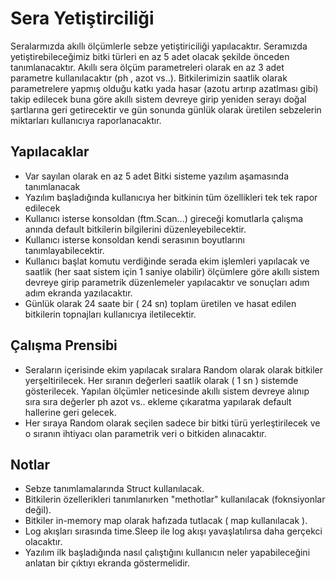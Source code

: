# Sera Yetiştirciliği

Seralarmızda akıllı ölçümlerle sebze yetiştiriciliği yapılacaktır. Seramızda yetiştirebileceğimiz bitki türleri en az 5 adet olacak şekilde önceden tanımlanacaktır. Akıllı sera ölçüm parametreleri olarak en az 3 adet parametre kullanılacaktır (ph , azot vs..). Bitkilerimizin saatlik olarak parametrelere yapmış olduğu katkı yada hasar (azotu artırıp azatlması gibi) takip edilecek buna göre akıllı sistem devreye girip yeniden serayı doğal şartlarına geri getirecektir ve gün sonunda günlük olarak üretilen sebzelerin miktarları kullanıcıya raporlanacaktır. 

## Yapılacaklar

- Var sayılan olarak en az 5 adet Bitki sisteme yazılım aşamasında tanımlanacak
- Yazılım başladığında kullanıcıya her bitkinin tüm özellikleri tek tek rapor edilecek
- Kullanıcı isterse konsoldan (ftm.Scan...) gireceği komutlarla çalışma anında default bitkilerin bilgilerini düzenleyebilecektir.
- Kullanıcı isterse konsoldan kendi serasının boyutlarını tanımlayabilecektir.
- Kullanıcı başlat komutu verdiğinde serada ekim işlemleri yapılacak ve saatlik (her saat sistem için 1 saniye olabilir) ölçümlere göre akıllı sistem devreye girip parametrik düzenlemeler yapılacaktır ve sonuçları adım adım ekranda yazılacaktır.
- Günlük olarak 24 saate bir ( 24 sn) toplam üretilen ve hasat edilen bitkilerin topnajları kullanıcıya iletilecektir.

## Çalışma Prensibi

- Seraların içerisinde ekim yapılacak sıralara Random olarak olarak bitkiler yerşeltirilecek. Her sıranın değerleri saatlik olarak ( 1 sn ) sistemde gösterilecek. Yapılan ölçümler neticesinde akıllı sistem devreye alınıp sıra sıra değerler ph azot vs.. ekleme çıkaratma yapılarak default hallerine geri gelecek.
- Her sıraya Random olarak seçilen sadece bir bitki türü yerleştirilecek ve o sıranın ihtiyacı olan parametrik veri o bitkiden alınacaktır.


## Notlar

- Sebze tanımlamalarında Struct kullanılacak.
- Bitkilerin özellerikleri tanımlanırken "methotlar" kullanılacak (foknsiyonlar değil).
- Bitkiler in-memory map olarak hafızada tutlacak ( map kullanılacak ).
- Log akışları sırasında time.Sleep ile log akışı yavaşlatılırsa daha gerçekci olacaktır.
- Yazılım ilk başladığında nasıl çalıştığını kullanıcın neler yapabileceğini anlatan bir çıktıyı ekranda göstermelidir.
